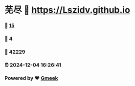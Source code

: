 # 芜尽 :link: https://Lszidv.github.io 
### :page_facing_up: [15](https://Lszidv.github.io/tag.html) 
### :speech_balloon: 4 
### :hibiscus: 42229 
### :alarm_clock: 2024-12-04 16:26:41 
### Powered by :heart: [Gmeek](https://github.com/Meekdai/Gmeek)
